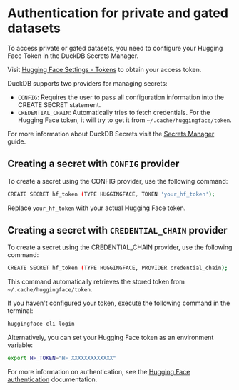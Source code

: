 # Authentication for private and gated datasets

To access private or gated datasets, you need to configure your Hugging Face Token in the DuckDB Secrets Manager.

Visit [Hugging Face Settings - Tokens](https://huggingface.co/settings/tokens) to obtain your access token.

DuckDB supports two providers for managing secrets:

- `CONFIG`: Requires the user to pass all configuration information into the CREATE SECRET statement.
- `CREDENTIAL_CHAIN`: Automatically tries to fetch credentials. For the Hugging Face token, it will try to get it from  `~/.cache/huggingface/token`.

For more information about DuckDB Secrets visit the [Secrets Manager](https://duckdb.org/docs/configuration/secrets_manager.html) guide.

## Creating a secret with `CONFIG` provider

To create a secret using the CONFIG provider, use the following command:

```bash
CREATE SECRET hf_token (TYPE HUGGINGFACE, TOKEN 'your_hf_token');
```

Replace `your_hf_token` with your actual Hugging Face token.

## Creating a secret with `CREDENTIAL_CHAIN` provider

To create a secret using the CREDENTIAL_CHAIN provider, use the following command:

```bash
CREATE SECRET hf_token (TYPE HUGGINGFACE, PROVIDER credential_chain);
```

This command automatically retrieves the stored token from `~/.cache/huggingface/token`.

If you haven't configured your token, execute the following command in the terminal:

```bash
huggingface-cli login
```

Alternatively, you can set your Hugging Face token as an environment variable:

```bash
export HF_TOKEN="HF_XXXXXXXXXXXXX"
```

For more information on authentication, see the [Hugging Face authentication](https://huggingface.co/docs/huggingface_hub/main/en/quick-start#authentication) documentation.
